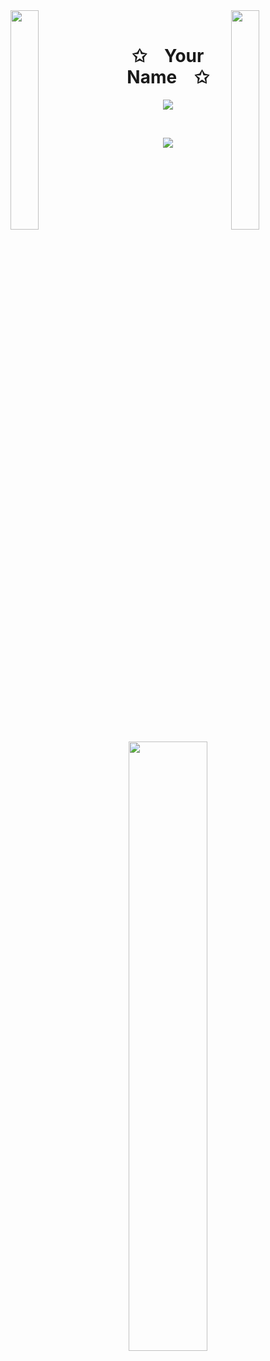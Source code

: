 <img align="left" src="https://upload.wikimedia.org/wikipedia/commons/1/18/C_Programming_Language.svg" width="30%" style="display:inline;">
<img align="right" src="https://upload.wikimedia.org/wikipedia/commons/3/3a/Lua-Logo.svg" width="30%" style="display:inline;">
<br>

<p align="center">
    <h1 align="center">✩&emsp;Your Name&emsp;✩</h1>
</p>

<p align="center">
    <img src="https://readme-typing-svg.herokuapp.com/?lines=I+am+interested+in+C%2B%2B+and+Lua;Welcome+to+my+profile!&font=Fira%20Code&color=%23D62F79&center=true&width=280&height=50">
</p>
<br>

<p align="center">
    <img id="preview" src="https://komarev.com/ghpvc/?username=ceypi&color=grey">
</p>

<p align="center">
    <a href="https://github.com/yourusername"><img width="50%" src="https://github-readme-stats.vercel.app/api/top-langs/?username=yourusername&theme=dark&hide=html,css,cmake&layout=compact&langs_count=5&bg_color=101010&hide_title=true"></a>
</p>
